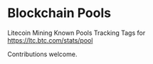 Blockchain Pools
======================

Litecoin Mining Known Pools Tracking Tags for https://ltc.btc.com/stats/pool

Contributions welcome.
